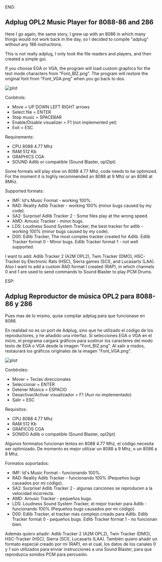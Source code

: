 ENG:

Adplug OPL2 Music Player for 8088-86 and 286
--------------------------------------------

Here I go again, the same story, I grew up with an 8086 in which many things would not work 
back in the day, so I decided to compile "adplug" without any 186 instructions.

This is not really adplug, I only took the file readers and players, and then created a simple gui.

If you choose EGA or VGA, the program will load custom graphics for the text mode characters from "Font_BIZ.png".
The program will restore the original font from "Font_VGA.png" when you go back to dos. 

![plot](https://raw.githubusercontent.com/mills32/Adplug-for-8088-86/master/adplay88_003.png)

Conbtrols: 
- Move = UP DOWN LEFT RIGHT arrows
- Select file = ENTER
- Stop music = SPACEBAR
- Enable/Disable visualizer = F1 (not implemented yet)
- Exit = ESC

Requirements:
- CPU 8088 4.77 Mhz
- RAM 512 Kb
- GRAPHICS CGA
- SOUND Adlib or compatible (Sound Blaster, opl2lpt)

Some formats will play slow on 8088 4.77 Mhz, code needs to be optimized.
For the moment it is highly recommended an 8088 at 9 Mhz or an 8086 at 8Mhz. 

Supported formats:
- IMF: Id's Music Format - working 100%.
- RAD: Reality Adlib Tracker - working 100% (minor bugs caused by my code).
- SA2: Surprise! Adlib Tracker 2 - Some files play at the wrong speed.
- AMD: Amusic Tracker - minor bugs.
- LDS: Loudness Sound System Tracker, the best tracker for adlib - working 100% (minor bugs caused by my code).
- D00: Edlib Tracker, The most complex tracker created for Adlib.
  Edlib Tracker format 0 - Minor bugs. 
  Edlib Tracker format 1 - not well supported. 

I want to add: Adlib Tracker 2 (A2M OPL2), Twin Tracker (DMO), HSC-Tracker by Electronic Rats (HSC), Sierra games (SCI), and Lucasarts (LAA).
Also I want to add a custom RAD format I created (RAP), in which channels 0 and 1 are used to send commands to Sound Blaster to play PCM Drums.

ESP:

Adplug Reproductor de música OPL2 para 8088-86 y 286
--------------------------------------------

Pues mas de lo mismo, quise compilar adplug para que funcionase en 8086.

En realidad no es un port de Adplug, sino que he utilizado el código de los reproductores, y he añadido una interfaz.
Si selecciones EGA o VGA en el inicio, el programa cargará gráficos para sustiruir los caracteres del modo texto de EGA 
o VGA desde la imagen "Font_BIZ.png". Al salir a msdos, restaurará los gráficos originales de la imagen "Font_VGA.png".

![plot](https://raw.githubusercontent.com/mills32/Adplug-for-8088-86/master/adplay88_003.png)

Conbtroles: 
- Mover = Teclas direccionales
- Seleccionar = ENTER
- Detener Música = ESPACIO
- Desactivar/Activar visualizador = F1 (Aun no implementado)
- Salir = ESC

Requisitos:
- CPU 8088 4.77 Mhz
- RAM 512 Kb
- GRAFICOS CGA
- SONIDO Adlib o compatible (Sound Blaster, opl2lpt)

Algunos formnatos funcionan lentos en 8088 4.77 Mhz, el código necesita ser optimizado.
De momento es mejor utilizar un 8088 a 9 Mhz, o un 8086 a 8 Mhz.

Formatos soportados:
- IMF: Id's Music Format - funcionando 100%.
- RAD: Reality Adlib Tracker - funcionando 100% (Pequeños bugs causados por mi código).
- SA2: Surprise! Adlib Tracker 2 - algunas canciones se reproducen a la velocidad incorrecta.
- AMD: Amusic Tracker - pequeños bugs.
- LDS: Loudness Sound System Tracker, el mejor tracker para Adlib - funcionando 100% (Pequeños bugs causados por mi código).
- D00: Edlib Tracker, el tracker más complejo creado para Adlib.
  Edlib Tracker format 0 - pequeños bugs. 
  Edlib Tracker format 1 - no funcionan bien. 

Además quiero añadir: Adlib Tracker 2 (A2M OPL2), Twin Tracker (DMO), HSC-Tracker (HSC), Sierra (SCI), Lucasarts (LAA).
También quiero añadir un formato especial creado por mi (RAP), en el cual, los datos de los canales 0 y 1 son utilizados para enviar 
instrucciones a una Sound Blaster, para que reproduzca sonidos PCM para percusión.
